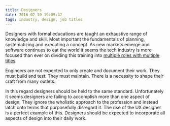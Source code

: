 ```yaml
---
title: Designers
date: 2016-02-10 19:09:47
tags: industry, design, job titles
---
```


Designers with formal educations are taught an exhaustive range of knowledge and skill. Most important the fundamentals of planning, systematizing and executing a concept. As new markets emerge and software continues to eat the world it seems the tech industry is more focused than ever on dividing this training into [multiple roles with multiple titles](http://css-tricks.com/job-titles-in-the-web-industry/).

Engineers are not expected to only create and document their work. They must build and test. They must maintain. There is a necessity to shape their craft from many outlets.

In this regard designers should be held to the same standard. Unfortunately it seems designers are failing to accomplish more than one aspect of design. They ignore the wholistic approach to the profession and instead latch onto terms that purposefully disregard it. The rise of the UX designer is a perfect example of this. Designers should be expected to incorporate all aspects of design into their daily work.
